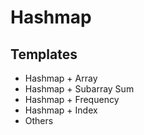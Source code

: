 # Hashmap

## Templates

* Hashmap + Array
* Hashmap + Subarray Sum
* Hashmap + Frequency
* Hashmap + Index
* Others



